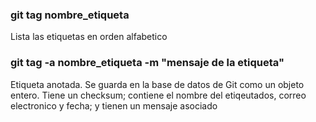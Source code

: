 ### git tag nombre_etiqueta
Lista las etiquetas en orden alfabetico


### git tag -a nombre_etiqueta -m "mensaje de la etiqueta"
Etiqueta anotada. Se guarda en la base de datos de Git como un objeto entero. Tiene un checksum; contiene el nombre del etiqeutados, correo electronico y fecha; y tienen un mensaje asociado
